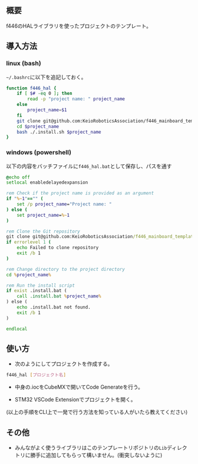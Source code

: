 ## 概要

f446のHALライブラリを使ったプロジェクトのテンプレート。

## 導入方法

### linux (bash)

`~/.bashrc`に以下を追記しておく。
```bash
function f446_hal {
    if [ $# -eq 0 ]; then
        read -p "project name: " project_name
    else 
        project_name=$1
    fi
    git clone git@github.com:KeioRoboticsAssociation/f446_mainboard_template_hal.git $project_name
    cd $project_name
    bash ./.install.sh $project_name
}
```

### windows (powershell)

以下の内容をバッチファイルに`f446_hal.bat`として保存し、パスを通す
```bat
@echo off
setlocal enabledelayedexpansion

rem Check if the project name is provided as an argument
if "%~1"=="" (
    set /p project_name="Project name: "
) else (
    set project_name=%~1
)

rem Clone the Git repository
git clone git@github.com:KeioRoboticsAssociation/f446_mainboard_template_hal.git %project_name%
if errorlevel 1 (
    echo Failed to clone repository
    exit /b 1
)

rem Change directory to the project directory
cd %project_name%

rem Run the install script
if exist .install.bat (
    call .install.bat %project_name%
) else (
    echo .install.bat not found.
    exit /b 1
)

endlocal
```

## 使い方

- 次のようにしてプロジェクトを作成する。
```bash
f446_hal [プロジェクト名]
```

- 中身の.iocをCubeMXで開いてCode Generateを行う。

- STM32 VSCode Extensionでプロジェクトを開く。

(以上の手順をCLI上で一発で行う方法を知っている人がいたら教えてください)

## その他

- みんながよく使うライブラリはこのテンプレートリポジトリの`Lib`ディレクトリに勝手に追加してもらって構いません。(衝突しないように)